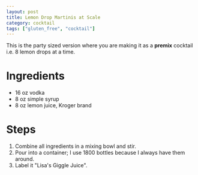 ```yaml
---
layout: post
title: Lemon Drop Martinis at Scale
category: cocktail
tags: ["gluten_free", "cocktail"]
---
```

This is the party sized version where you are making it as a **premix** cocktail i.e. 8 lemon drops at a time.

# Ingredients

* 16 oz vodka
* 8 oz simple syrup
* 8 oz lemon juice, Kroger brand

# Steps

1. Combine all ingredients in a mixing bowl and stir.
2. Pour into a container; I use 1800 bottles because I always have them around.
3. Label it "Lisa's Giggle Juice".



